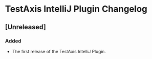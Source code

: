 <!-- Keep a Changelog guide -> https://keepachangelog.com -->

# TestAxis IntelliJ Plugin Changelog

## [Unreleased]
### Added
- The first release of the TestAxis IntelliJ Plugin.
